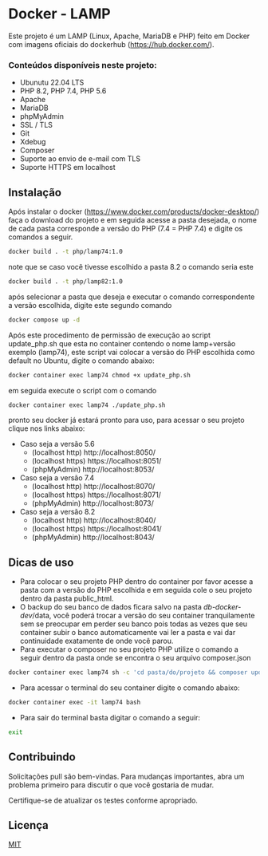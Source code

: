 # Docker - LAMP

Este projeto é um LAMP (Linux, Apache, MariaDB e PHP) feito em Docker com imagens oficiais do dockerhub (https://hub.docker.com/).

### Conteúdos disponíveis neste projeto:
- Ubunutu 22.04 LTS
- PHP 8.2, PHP 7.4, PHP 5.6
- Apache
- MariaDB
- phpMyAdmin
- SSL / TLS
- Git
- Xdebug
- Composer
- Suporte ao envio de e-mail com TLS
- Suporte HTTPS em localhost

## Instalação

Após instalar o docker (https://www.docker.com/products/docker-desktop/) faça o download do projeto e em seguida acesse a pasta desejada, o nome de cada pasta corresponde a versão do PHP (7.4 = PHP 7.4) e digite os comandos a seguir.

```bash
docker build . -t php/lamp74:1.0
```
note que se caso você tivesse escolhido a pasta 8.2 o comando seria este

```bash
docker build . -t php/lamp82:1.0
```
após selecionar a pasta que deseja e executar o comando correspondente a versão escolhida, digite este segundo comando

```bash
docker compose up -d
```

Após este procedimento de permissão de execução ao script update_php.sh que esta no container contendo o nome lamp+versão exemplo (lamp74), este script vai colocar a versão do PHP escolhida como default no Ubuntu, digite o comando abaixo:

```bash
docker container exec lamp74 chmod +x update_php.sh
```
em seguida execute o script com o comando

```bash
docker container exec lamp74 ./update_php.sh
```
pronto seu docker já estará pronto para uso, para acessar o seu projeto clique nos links abaixo:
 - Caso seja a versão 5.6
    - (localhost http) http://localhost:8050/
    - (localhost https) https://localhost:8051/
    - (phpMyAdmin) http://localhost:8053/
 - Caso seja a versão 7.4
    - (localhost http) http://localhost:8070/
    - (localhost https) https://localhost:8071/
    - (phpMyAdmin) http://localhost:8073/
 - Caso seja a versão 8.2
    - (localhost http) http://localhost:8040/
    - (localhost https) https://localhost:8041/
    - (phpMyAdmin) http://localhost:8043/

## Dicas de uso

- Para colocar o seu projeto PHP dentro do container por favor acesse a pasta com a versão do PHP escolhida e em seguida cole o seu projeto dentro da pasta public_html.
- O backup do seu banco de dados ficara salvo na pasta _db-docker-dev_/data, você poderá trocar a versão do seu container tranquilamente sem se preocupar em perder seu banco pois todas as vezes que seu container subir o banco automaticamente vai ler a pasta e vai dar continuidade exatamente de onde você parou.
- Para executar o composer no seu projeto PHP utilize o comando a seguir dentro da pasta onde se encontra o seu arquivo composer.json

```bash
docker container exec lamp74 sh -c 'cd pasta/do/projeto && composer update'
```

- Para acessar o terminal do seu container digite o comando abaixo:

```bash
docker container exec -it lamp74 bash
```

- Para sair do terminal basta digitar o comando a seguir:

```bash
exit
```

## Contribuindo

Solicitações pull são bem-vindas. Para mudanças importantes, abra um problema primeiro
para discutir o que você gostaria de mudar.

Certifique-se de atualizar os testes conforme apropriado.

## Licença

[MIT](https://choosealicense.com/licenses/mit/)
